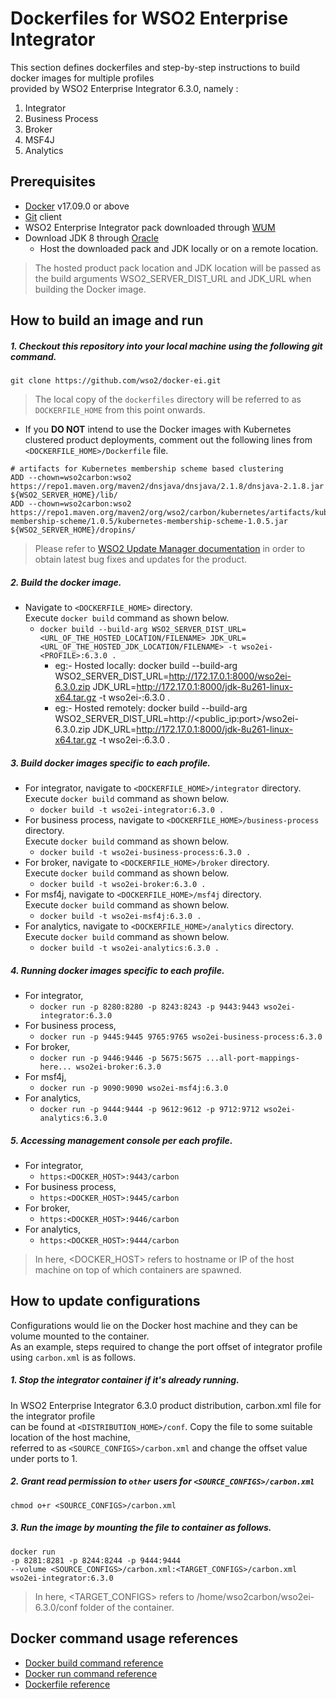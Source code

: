 # Dockerfiles for WSO2 Enterprise Integrator #
This section defines dockerfiles and step-by-step instructions to build docker images for multiple profiles <br>
provided by WSO2 Enterprise Integrator 6.3.0, namely : <br>
1. Integrator
2. Business Process
3. Broker
4. MSF4J
5. Analytics

## Prerequisites
* [Docker](https://www.docker.com/get-docker) v17.09.0 or above
* [Git](https://git-scm.com/book/en/v2/Getting-Started-Installing-Git) client
* WSO2 Enterprise Integrator pack downloaded through [WUM](https://wso2.com/wum/download)
* Download JDK 8 through [Oracle](https://www.oracle.com/java/technologies/javase/javase-jdk8-downloads.html)
  - Host the downloaded pack and JDK locally or on a remote location.
>The hosted product pack location and JDK location will be passed as the build arguments WSO2_SERVER_DIST_URL and JDK_URL when building the Docker image.

## How to build an image and run
##### 1. Checkout this repository into your local machine using the following git command.
```
git clone https://github.com/wso2/docker-ei.git
```

>The local copy of the `dockerfiles` directory will be referred to as `DOCKERFILE_HOME` from this point onwards.

- If you **DO NOT** intend to use the Docker images with Kubernetes clustered product deployments, comment out
the following lines from `<DOCKERFILE_HOME>/Dockerfile` file.
```
# artifacts for Kubernetes membership scheme based clustering
ADD --chown=wso2carbon:wso2 https://repo1.maven.org/maven2/dnsjava/dnsjava/2.1.8/dnsjava-2.1.8.jar ${WSO2_SERVER_HOME}/lib/
ADD --chown=wso2carbon:wso2 https://repo1.maven.org/maven2/org/wso2/carbon/kubernetes/artifacts/kubernetes-membership-scheme/1.0.5/kubernetes-membership-scheme-1.0.5.jar ${WSO2_SERVER_HOME}/dropins/
```
>Please refer to [WSO2 Update Manager documentation](https://docs.wso2.com/display/updates/Getting+Started)
in order to obtain latest bug fixes and updates for the product.

##### 2. Build the docker image.
- Navigate to `<DOCKERFILE_HOME>` directory. <br>
  Execute `docker build` command as shown below.
    + `docker build --build-arg WSO2_SERVER_DIST_URL=<URL_OF_THE_HOSTED_LOCATION/FILENAME> JDK_URL=<URL_OF_THE_HOSTED_JDK_LOCATION/FILENAME> -t wso2ei-<PROFILE>:6.3.0 .`
        - eg:- Hosted locally: docker build --build-arg WSO2_SERVER_DIST_URL=http://172.17.0.1:8000/wso2ei-6.3.0.zip JDK_URL=http://172.17.0.1:8000/jdk-8u261-linux-x64.tar.gz -t wso2ei-<PROFILE>:6.3.0 . 
        - eg:- Hosted remotely: docker build --build-arg WSO2_SERVER_DIST_URL=http://<public_ip:port>/wso2ei-6.3.0.zip JDK_URL=http://172.17.0.1:8000/jdk-8u261-linux-x64.tar.gz -t wso2ei-<PROFILE>:6.3.0 .
        
##### 3. Build docker images specific to each profile.
- For integrator, navigate to `<DOCKERFILE_HOME>/integrator` directory. <br>
  Execute `docker build` command as shown below. 
    + `docker build -t wso2ei-integrator:6.3.0 .`
- For business process, navigate to `<DOCKERFILE_HOME>/business-process` directory. <br>
  Execute `docker build` command as shown below. 
    + `docker build -t wso2ei-business-process:6.3.0 .`
- For broker, navigate to `<DOCKERFILE_HOME>/broker` directory. <br>
  Execute `docker build` command as shown below. 
    + `docker build -t wso2ei-broker:6.3.0 .`
- For msf4j, navigate to `<DOCKERFILE_HOME>/msf4j` directory. <br>
  Execute `docker build` command as shown below. 
    + `docker build -t wso2ei-msf4j:6.3.0 .`
- For analytics, navigate to `<DOCKERFILE_HOME>/analytics` directory. <br>
  Execute `docker build` command as shown below. 
    + `docker build -t wso2ei-analytics:6.3.0 .`
    
##### 4. Running docker images specific to each profile.
- For integrator,
    + `docker run -p 8280:8280 -p 8243:8243 -p 9443:9443 wso2ei-integrator:6.3.0`
- For business process,
    + `docker run -p 9445:9445 9765:9765 wso2ei-business-process:6.3.0`  
- For broker,
    + `docker run -p 9446:9446 -p 5675:5675 ...all-port-mappings-here... wso2ei-broker:6.3.0` 
- For msf4j,
    + `docker run -p 9090:9090 wso2ei-msf4j:6.3.0`
- For analytics,
    + `docker run -p 9444:9444 -p 9612:9612 -p 9712:9712 wso2ei-analytics:6.3.0`

##### 5. Accessing management console per each profile.
- For integrator,
    + `https:<DOCKER_HOST>:9443/carbon`
- For business process,
    + `https:<DOCKER_HOST>:9445/carbon`
- For broker,
    + `https:<DOCKER_HOST>:9446/carbon`
- For analytics,
    + `https:<DOCKER_HOST>:9444/carbon`
    
>In here, <DOCKER_HOST> refers to hostname or IP of the host machine on top of which containers are spawned.


## How to update configurations
Configurations would lie on the Docker host machine and they can be volume mounted to the container. <br>
As an example, steps required to change the port offset of integrator profile using `carbon.xml` is as follows.

##### 1. Stop the integrator container if it's already running.
In WSO2 Enterprise Integrator 6.3.0 product distribution, carbon.xml file for the integrator profile <br>
can be found at `<DISTRIBUTION_HOME>/conf`. Copy the file to some suitable location of the host machine, <br>
referred to as `<SOURCE_CONFIGS>/carbon.xml` and change the offset value under ports to 1.

##### 2. Grant read permission to `other` users for `<SOURCE_CONFIGS>/carbon.xml`
```
chmod o+r <SOURCE_CONFIGS>/carbon.xml
```

##### 3. Run the image by mounting the file to container as follows.
```
docker run 
-p 8281:8281 -p 8244:8244 -p 9444:9444
--volume <SOURCE_CONFIGS>/carbon.xml:<TARGET_CONFIGS>/carbon.xml
wso2ei-integrator:6.3.0
```

>In here, <TARGET_CONFIGS> refers to /home/wso2carbon/wso2ei-6.3.0/conf folder of the container.


## Docker command usage references

* [Docker build command reference](https://docs.docker.com/engine/reference/commandline/build/)
* [Docker run command reference](https://docs.docker.com/engine/reference/run/)
* [Dockerfile reference](https://docs.docker.com/engine/reference/builder/)
